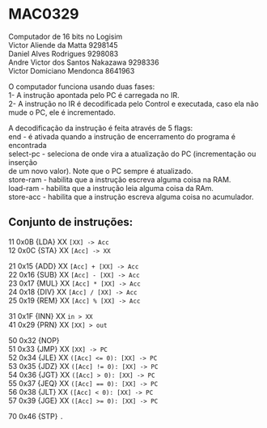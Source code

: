 # MAC0329
Computador de 16 bits no Logisim  
Victor Aliende da Matta          9298145  
Daniel Alves Rodrigues           9298083  
Andre Victor dos Santos Nakazawa 9298336  
Victor Domiciano Mendonca        8641963  

O computador funciona usando duas fases:  
1- A instrução apontada pelo PC é carregada no IR.  
2- A instrução no IR é decodificada pelo Control e executada, caso ela não mude 
o PC, ele é incrementado.  

A decodificação da instrução é feita através de 5 flags:  
end - é ativada quando a instrução de encerramento do programa é encontrada  
select-pc - seleciona de onde vira a atualização do PC (incrementação ou inserção  
de um novo valor). Note que o PC sempre é atualizado.  
store-ram - habilita que a instrução escreva alguma coisa na RAM.  
load-ram - habilita que a instrução leia alguma coisa da RAm.  
store-acc - habilita que a instrução escreva alguma coisa no acumulador.  

## Conjunto de instruções:

11 0x0B {LDA} XX    `[XX] -> Acc`  
12 0x0C {STA} XX    `[Acc] -> XX`  
  
21 0x15 {ADD} XX    `[Acc] + [XX] -> Acc`  
22 0x16 {SUB} XX    `[Acc] - [XX] -> Acc`  
23 0x17 {MUL} XX    `[Acc] * [XX] -> Acc`  
24 0x18 {DIV} XX    `[Acc] / [XX] -> Acc`  
25 0x19 {REM} XX    `[Acc] % [XX] -> Acc`  
  
31 0x1F {INN} XX    `in > XX`  
41 0x29 {PRN} XX    `[XX] > out`  
  
50 0x32 {NOP}  
51 0x33 {JMP} XX    `[XX] -> PC`  
52 0x34 {JLE} XX    `([Acc] <= 0): [XX] -> PC`  
53 0x35 {JDZ} XX    `([Acc] != 0): [XX] -> PC`  
54 0x36 {JGT} XX    `([Acc] > 0): [XX] -> PC`  
55 0x37 {JEQ} XX    `([Acc] == 0): [XX] -> PC`  
56 0x38 {JLT} XX    `([Acc] < 0): [XX] -> PC`  
57 0x39 {JGE} XX    `([Acc] >= 0): [XX] -> PC`  
  
70 0x46 {STP}       `.`  

